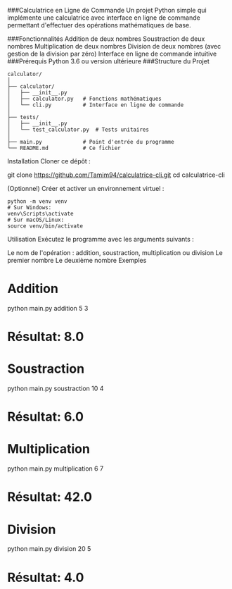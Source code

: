 ###Calculatrice en Ligne de Commande
Un projet Python simple qui implémente une calculatrice avec interface en ligne de commande permettant d'effectuer des opérations mathématiques de base.

###Fonctionnalités
Addition de deux nombres
Soustraction de deux nombres
Multiplication de deux nombres
Division de deux nombres (avec gestion de la division par zéro)
Interface en ligne de commande intuitive
###Prérequis
Python 3.6 ou version ultérieure
###Structure du Projet
```plaintext
calculator/
│
├── calculator/
│   ├── __init__.py
│   ├── calculator.py   # Fonctions mathématiques
│   └── cli.py          # Interface en ligne de commande
│
├── tests/
│   ├── __init__.py
│   └── test_calculator.py  # Tests unitaires
│
├── main.py             # Point d'entrée du programme
└── README.md           # Ce fichier
```
Installation
Cloner ce dépôt :

git clone https://github.com/Tamim94/calculatrice-cli.git
cd calculatrice-cli

(Optionnel) Créer et activer un environnement virtuel :
```plaintext
python -m venv venv
# Sur Windows:
venv\Scripts\activate
# Sur macOS/Linux:
source venv/bin/activate
```
Utilisation
Exécutez le programme avec les arguments suivants :

Le nom de l'opération : addition, soustraction, multiplication ou division
Le premier nombre
Le deuxième nombre
Exemples
# Addition
python main.py addition 5 3
# Résultat: 8.0

# Soustraction
python main.py soustraction 10 4
# Résultat: 6.0

# Multiplication
python main.py multiplication 6 7
# Résultat: 42.0

# Division
python main.py division 20 5
# Résultat: 4.0